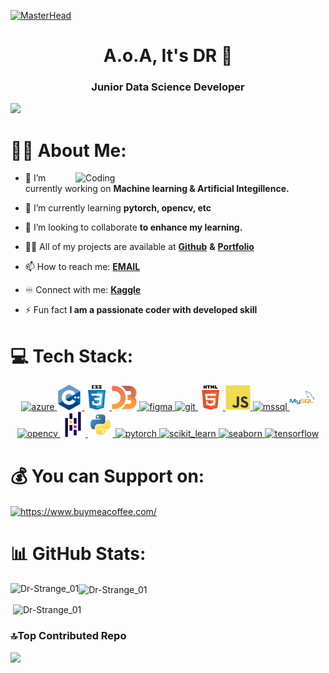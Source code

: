 [![MasterHead](https://wallpapers.com/images/hd/think-about-coding-qlib86o7bz1fqbub.jpg)](https://github.com/Dr-Strange-01)
<h1 align="center">A.o.A, It's DR 👋 </h1>
<h3 align="center">Junior Data Science Developer</h3>

[![](https://visitcount.itsvg.in/api?id=Dr-Strange-01&icon=3&color=1)](https://visitcount.itsvg.in)

# 💁‍♂️ About Me:

<img align="right" width="400" alt="Coding" src="https://media.giphy.com/media/RbDKaczqWovIugyJmW/giphy.gif?cid=ecf05e47dpcfnaqf4og6cb4pkuc8tdv5r3alx4syfer7iu2b&ep=v1_gifs_related&rid=giphy.gif&ct=g">

- 🔭 I’m currently working on **Machine learning & Artificial Integillence.**

- 🌱 I’m currently learning **pytorch, opencv, etc**

- 👯 I’m looking to collaborate **to enhance my learning.**

- 👨‍💻 All of my projects are available at [**Github**](https://github.com/Dr-Strange-01) **&** [**Portfolio**](htpps://www.com)

- 📫 How to reach me: [**EMAIL**](drstrange102420@gmail.com)

- ♾️ Connect with me: [**Kaggle**](https://www.com)

- ⚡ Fun fact **I am a passionate coder with developed skill**


# 💻 Tech Stack:

<p align="center"> <a href="https://azure.microsoft.com/en-in/" target="_blank" rel="noreferrer"> <img src="https://www.vectorlogo.zone/logos/microsoft_azure/microsoft_azure-icon.svg" alt="azure" width="40" height="40"/> </a> <a href="https://www.w3schools.com/cpp/" target="_blank" rel="noreferrer"> <img src="https://raw.githubusercontent.com/devicons/devicon/master/icons/cplusplus/cplusplus-original.svg" alt="cplusplus" width="40" height="40"/> </a> <a href="https://www.w3schools.com/css/" target="_blank" rel="noreferrer"> <img src="https://raw.githubusercontent.com/devicons/devicon/master/icons/css3/css3-original-wordmark.svg" alt="css3" width="40" height="40"/> </a> <a href="https://d3js.org/" target="_blank" rel="noreferrer"> <img src="https://raw.githubusercontent.com/devicons/devicon/master/icons/d3js/d3js-original.svg" alt="d3js" width="40" height="40"/> </a> <a href="https://www.figma.com/" target="_blank" rel="noreferrer"> <img src="https://www.vectorlogo.zone/logos/figma/figma-icon.svg" alt="figma" width="40" height="40"/> </a> <a href="https://git-scm.com/" target="_blank" rel="noreferrer"> <img src="https://www.vectorlogo.zone/logos/git-scm/git-scm-icon.svg" alt="git" width="40" height="40"/> </a> <a href="https://www.w3.org/html/" target="_blank" rel="noreferrer"> <img src="https://raw.githubusercontent.com/devicons/devicon/master/icons/html5/html5-original-wordmark.svg" alt="html5" width="40" height="40"/> </a> <a href="https://developer.mozilla.org/en-US/docs/Web/JavaScript" target="_blank" rel="noreferrer"> <img src="https://raw.githubusercontent.com/devicons/devicon/master/icons/javascript/javascript-original.svg" alt="javascript" width="40" height="40"/> </a> <a href="https://www.microsoft.com/en-us/sql-server" target="_blank" rel="noreferrer"> <img src="https://www.svgrepo.com/show/303229/microsoft-sql-server-logo.svg" alt="mssql" width="40" height="40"/> </a> <a href="https://www.mysql.com/" target="_blank" rel="noreferrer"> <img src="https://raw.githubusercontent.com/devicons/devicon/master/icons/mysql/mysql-original-wordmark.svg" alt="mysql" width="40" height="40"/> </a> <a href="https://opencv.org/" target="_blank" rel="noreferrer"> <img src="https://www.vectorlogo.zone/logos/opencv/opencv-icon.svg" alt="opencv" width="40" height="40"/> </a> <a href="https://pandas.pydata.org/" target="_blank" rel="noreferrer"> <img src="https://raw.githubusercontent.com/devicons/devicon/2ae2a900d2f041da66e950e4d48052658d850630/icons/pandas/pandas-original.svg" alt="pandas" width="40" height="40"/> </a> <a href="https://www.python.org" target="_blank" rel="noreferrer"> <img src="https://raw.githubusercontent.com/devicons/devicon/master/icons/python/python-original.svg" alt="python" width="40" height="40"/> </a> <a href="https://pytorch.org/" target="_blank" rel="noreferrer"> <img src="https://www.vectorlogo.zone/logos/pytorch/pytorch-icon.svg" alt="pytorch" width="40" height="40"/> </a> <a href="https://scikit-learn.org/" target="_blank" rel="noreferrer"> <img src="https://upload.wikimedia.org/wikipedia/commons/0/05/Scikit_learn_logo_small.svg" alt="scikit_learn" width="40" height="40"/> </a> <a href="https://seaborn.pydata.org/" target="_blank" rel="noreferrer"> <img src="https://seaborn.pydata.org/_images/logo-mark-lightbg.svg" alt="seaborn" width="40" height="40"/> </a> <a href="https://www.tensorflow.org" target="_blank" rel="noreferrer"> <img src="https://www.vectorlogo.zone/logos/tensorflow/tensorflow-icon.svg" alt="tensorflow" width="40" height="40"/> </a> </p>

# 💰 You can Support on:
<p><a href="https://www.buymeacoffee.com/https://www.buymeacoffee.com/"><img align="center" src="https://cdn.buymeacoffee.com/buttons/v2/default-yellow.png" height="40" width="160" alt="https://www.buymeacoffee.com/" /></a></p>

# 📊 GitHub Stats:
<p><img align="left" src="https://github-readme-stats.vercel.app/api?username=Dr-Strange-01&theme=dark&hide_border=false&include_all_commits=true&count_private=true" alt="Dr-Strange_01" /></p>
<p><img align="center" src="https://github-readme-streak-stats.herokuapp.com/?user=Dr-Strange-01&theme=dark&hide_border=false" alt="Dr-Strange_01" /></p>
<p>&nbsp;<img align="center" src="https://github-readme-stats.vercel.app/api/top-langs/?username=Dr-Strange-01&theme=dark&hide_border=false&include_all_commits=true&count_private=true&layout=compact" alt="Dr-Strange_01" /></p>

### 🔝Top Contributed Repo
![](https://github-contributor-stats.vercel.app/api?username=Dr-Strange-01&limit=5&theme=dark&combine_all_yearly_contributions=true)
